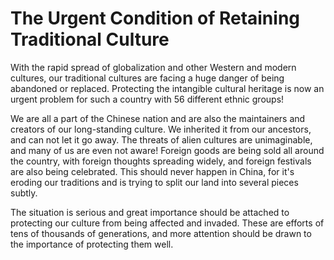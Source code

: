 # The Urgent Condition of Retaining Traditional Culture

With the rapid spread of globalization and other Western and modern cultures, our traditional cultures are facing a huge danger of being abandoned or replaced. Protecting the intangible cultural heritage is now an urgent problem for such a country with 56 different ethnic groups! 

We are all a part of the Chinese nation and are also the maintainers and creators of our long-standing culture. We inherited it from our ancestors, and can not let it go away. The threats of alien cultures are unimaginable, and many of us are even not aware! Foreign goods are being sold all around the country, with foreign thoughts spreading widely, and foreign festivals are also being celebrated. This should never happen in China, for it's eroding our traditions and is trying to split our land into several pieces subtly.

The situation is serious and great importance should be attached to protecting our culture from being affected and invaded. These are efforts of tens of thousands of generations, and more attention should be drawn to the importance of protecting them well. 